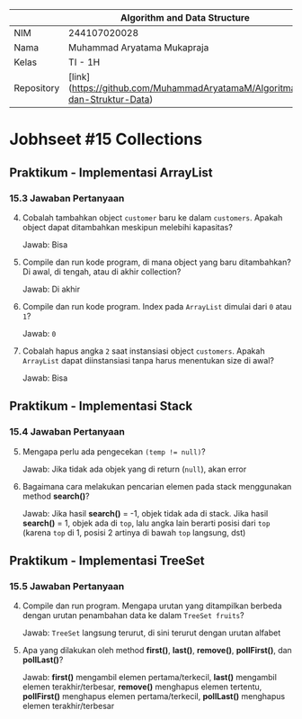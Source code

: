 |            | Algorithm and Data Structure                                              |
| ---------- | ------------------------------------------------------------------------- |
| NIM        | 244107020028                                                              |
| Nama       | Muhammad Aryatama Mukapraja                                               |
| Kelas      | TI - 1H                                                                   |
| Repository | [link] (https://github.com/MuhammadAryatamaM/Algoritma-dan-Struktur-Data) |

# Jobhseet #15 Collections

## Praktikum - Implementasi ArrayList

### 15.3 Jawaban Pertanyaan

4. Cobalah tambahkan object `customer` baru ke dalam `customers`. Apakah object dapat ditambahkan meskipun melebihi kapasitas? <p>
   Jawab: Bisa
5. Compile dan run kode program, di mana object yang baru ditambahkan? Di awal, di tengah, atau di akhir collection? <p>
   Jawab: Di akhir
6. Compile dan run kode program. Index pada `ArrayList` dimulai dari `0` atau `1`? <p>
   Jawab: `0`
7. Cobalah hapus angka `2` saat instansiasi object `customers`. Apakah `ArrayList` dapat diinstansiasi tanpa harus menentukan size di awal? <p>
   Jawab: Bisa

## Praktikum - Implementasi Stack

### 15.4 Jawaban Pertanyaan

5. Mengapa perlu ada pengecekan `(temp != null)`? <p>
   Jawab: Jika tidak ada objek yang di return (`null`), akan error
6. Bagaimana cara melakukan pencarian elemen pada stack menggunakan method **search()**? <p>
   Jawab: Jika hasil **search()** = -1, objek tidak ada di stack. Jika hasil **search()** = 1, objek ada di `top`, lalu angka lain berarti posisi dari `top` (karena `top` di 1, posisi 2 artinya di bawah `top` langsung, dst)

## Praktikum - Implementasi TreeSet

### 15.5 Jawaban Pertanyaan

4. Compile dan run program. Mengapa urutan yang ditampilkan berbeda dengan urutan penambahan data ke dalam `TreeSet fruits`? <p>
   Jawab: `TreeSet` langsung terurut, di sini terurut dengan urutan alfabet
5. Apa yang dilakukan oleh method **first()**, **last()**, **remove()**, **pollFirst()**, dan **pollLast()**? <p>
   Jawab: **first()** mengambil elemen pertama/terkecil, **last()** mengambil elemen terakhir/terbesar, **remove()** menghapus elemen tertentu, **pollFirst()** menghapus elemen pertama/terkecil, **pollLast()** menghapus elemen terakhir/terbesar
